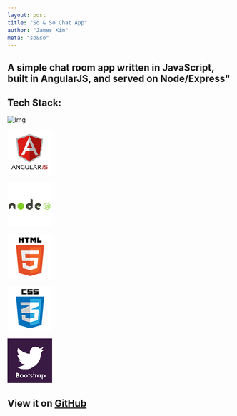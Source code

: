 ```yaml
---
layout: post
title: "So & So Chat App"
author: "James Kim"
meta: "so&so"
---
```

## A simple chat room app written in JavaScript, built in AngularJS, and served on Node/Express"

## Tech Stack:


<section id="service">
<div class="section-title">
</div>
<div id="skills">
<div>
<img src="{{site.post}}img/tech/javascript_100.png" alt="Img">
<p></p>
</div>
<div>
<img src="img/tech/angular_100.png" alt="Img">
<p></p>
</div>
<div>
<img src="img/tech/node_100.png" alt="Img">
<p></p>
</div>
<div>
<img src="img/tech/html5_100.png" alt="Img">
<p></p>
</div>
<div>
<img src="img/tech/css3_100.png" alt="Img">
<p></p>
</div>
<div>
<img src="img/tech/bootstrap_100.png" alt="Img">
<p></p>
</div>
</div>
</section>

## View it on [GitHub](https://github.com/jimmy-james/so-and-so)
